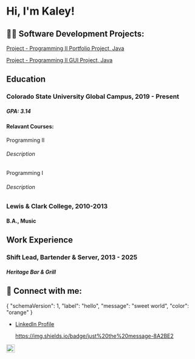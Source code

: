 <h1>Hi, I'm Kaley! </h1>



  
<h2>👨‍💻 Software Development Projects:</h2>

   [Project - Programming II Portfolio Project, Java](https://github.com/Kaley-Schlimgen/Prog2Portfolio)
   
   [Project - Programming II GUI Project, Java](https://github.com/Kaley-Schlimgen/372CT2)
  <!--
  - [Project - Programming I Portfolio Project, Java](https://github.com/Kaley-Schlimgen/Prog2Portfolio)
  - [Project - Introduction to Programming Portfolio](https://github.com/Kaley-Schlimgen/Prog2Portfolio)
  -->

<h2>Education</h2>

<h3>Colorado State University Global Campus, 2019 - Present</h3>

<h5>GPA: 3.14</h5>

<h4>Relavant Courses:</h4>
<h7>Programming II</h7>
<h6>Description</h6>
<h7>Programming I</h7>
<h6>Description</h6>

<h3>Lewis & Clark College, 2010-2013</h3>
<h4>B.A., Music</h4>

<h2>Work Experience</h2>


<h3>Shift Lead, Bartender & Server, 2013 - 2025</h3>

<h5>Heritage Bar & Grill</h5>

<h2> 🤳 Connect with me:</h2>

{ "schemaVersion": 1, "label": "hello", "message": "sweet world", "color": "orange" }
- [LinkedIn Profile](https://www.linkedin.com/in/kaley-schlimgen/)
  
  https://img.shields.io/badge/just%20the%20message-8A2BE2



[<img align="left" alt="JoshMadakor | LinkedIn" width="22px" src="https://cdn.jsdelivr.net/npm/simple-icons@v3/icons/linkedin.svg" />][linkedin]

[linkedin]: (https://www.linkedin.com/in/kaley-schlimgen/)


<!--
 is a ✨ _special_ ✨ repository because its `README.md` (this file) appears on your GitHub profile.
Here are some ideas to get you started:

- 🔭 I’m currently working on ...
- 🌱 I’m currently learning ...
- 👯 I’m looking to collaborate on ...
- 🤔 I’m looking for help with ...
- 💬 Ask me about ...
- 📫 How to reach me: ...
- 😄 Pronouns: ...
- ⚡ Fun fact: ...
-->
